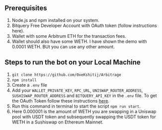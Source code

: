 ## Prerequisites

1. Node.js and npm installed on your system.
2. Bitquery Free Developer Account with OAuth token (follow instructions here).
3. Wallet with some Arbitrum ETH for the transaction fees.
4. Wallet should also have some WETH. I have shown the demo with 0.0001 WETH. BUt you can use any other amount.

## Steps to run the bot on your Local Machine

1. `git clone https://github.com/0xeKshitij/Arbitrage`
2. `npm install`
3. Create a `.env` file
4. Add your `WALLET_PRIVATE_KEY`, `RPC_URL`, `UNISWAP_ROUTER_ADDRESS`, `SUSHISWAP_ROUTER_ADDRESS` and `BITQUERY_API_KEY` in the `.env` file. To get the OAuth Token follow these instructions [here](https://docs.bitquery.io/docs/authorisation/how-to-generate/).
5. Run this command in terminal to start the script `npm run start`.
6. Here 0.000001 is the amount of WETH you are swapping in a Uniswap pool with USDT token and subsequently swapping the USDT token for WETH in a Sushiswap on Ethereum Mainnet.